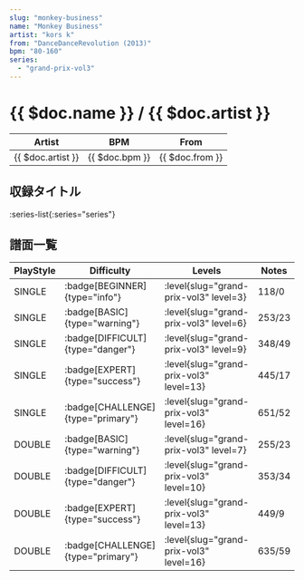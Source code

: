 ```yaml
---
slug: "monkey-business"
name: "Monkey Business"
artist: "kors k"
from: "DanceDanceRevolution (2013)"
bpm: "80-160"
series:
  - "grand-prix-vol3"
---
```


# {{ $doc.name }} / {{ $doc.artist }}

|Artist|BPM|From|
|------|---|----|
|{{ $doc.artist }}|{{ $doc.bpm }}|{{ $doc.from }}|

## 収録タイトル

:series-list{:series="series"}

## 譜面一覧

|PlayStyle|Difficulty|Levels|Notes|Movie|
|---------|----------|------|-----|-----|
|SINGLE| :badge[BEGINNER]{type="info"}|<div class="field is-grouped is-grouped-multiline"> :level{slug="grand-prix-vol3" level=3}</div>|118/0||
|SINGLE| :badge[BASIC]{type="warning"}|<div class="field is-grouped is-grouped-multiline"> :level{slug="grand-prix-vol3" level=6}</div>|253/23||
|SINGLE| :badge[DIFFICULT]{type="danger"}|<div class="field is-grouped is-grouped-multiline"> :level{slug="grand-prix-vol3" level=9}</div>|348/49||
|SINGLE| :badge[EXPERT]{type="success"}|<div class="field is-grouped is-grouped-multiline"> :level{slug="grand-prix-vol3" level=13}</div>|445/17||
|SINGLE| :badge[CHALLENGE]{type="primary"}|<div class="field is-grouped is-grouped-multiline"> :level{slug="grand-prix-vol3" level=16}</div>|651/52||
|DOUBLE| :badge[BASIC]{type="warning"}|<div class="field is-grouped is-grouped-multiline"> :level{slug="grand-prix-vol3" level=7}</div>|255/23||
|DOUBLE| :badge[DIFFICULT]{type="danger"}|<div class="field is-grouped is-grouped-multiline"> :level{slug="grand-prix-vol3" level=10}</div>|353/34||
|DOUBLE| :badge[EXPERT]{type="success"}|<div class="field is-grouped is-grouped-multiline"> :level{slug="grand-prix-vol3" level=13}</div>|449/9||
|DOUBLE| :badge[CHALLENGE]{type="primary"}|<div class="field is-grouped is-grouped-multiline"> :level{slug="grand-prix-vol3" level=16}</div>|635/59||
